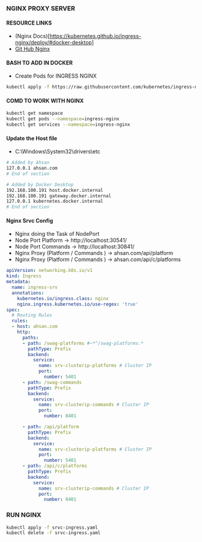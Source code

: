 ### NGINX PROXY SERVER
#### RESOURCE LINKS
- (Nginx Docs)[https://kubernetes.github.io/ingress-nginx/deploy/#docker-desktop]
- [Git Hub Nginx](https://github.com/kubernetes/ingress-nginx?tab=readme-ov-file)

#### BASH TO ADD IN DOCKER
- Create Pods for INGRESS NGINX
```bash
kubectl apply -f https://raw.githubusercontent.com/kubernetes/ingress-nginx/controller-v1.12.0-beta.0/deploy/static/provider/aws/deploy.yaml
```
#### COMD TO WORK WITH NGINX
```bash
kubectl get namespace
kubectl get pods --namespace=ingress-nginx
kubectl get services --namespace=ingress-nginx
```

#### Update the Host file
- C:\Windows\System32\drivers\etc
```bash
# Added by Ahsan
127.0.0.1 ahsan.com
# End of section

# Added by Docker Desktop
192.168.100.191 host.docker.internal
192.168.100.191 gateway.docker.internal
127.0.0.1 kubernetes.docker.internal
# End of section
```
#### Nginx Srvc Config
- Nginx doing the Task of NodePort
- Node Port Platform -> http://localhost:30541/
- Node Port Commands -> http://localhost:30841/
- Nginx Proxy (Platform / Commands ) -> ahsan.com/api/platform
- Nginx Proxy (Platform / Commands ) -> ahsan.com/api/c/platforms
```yaml
apiVersion: networking.k8s.io/v1
kind: Ingress
metadata:
  name: ingress-srv
  annotations:
    kubernetes.io/ingress.class: nginx
    nginx.ingress.kubernetes.io/use-regex: 'true'
spec:
  # Routing Rules
  rules:
  - host: ahsan.com
    http:
      paths:
      - path: /swag-platforms #~*^/swag-platforms.*
        pathType: Prefix
        backend:
          service:
            name: srv-clusterip-platforms # Cluster IP
            port:
              number: 5401
      - path: /swag-commands
        pathType: Prefix
        backend:
          service:
            name: srv-clusterip-commands # Cluster IP
            port:
              number: 8401

      - path: /api/platform
        pathType: Prefix
        backend:
          service:
            name: srv-clusterip-platforms # Cluster IP
            port:
              number: 5401
      - path: /api/c/platforms
        pathType: Prefix
        backend:
          service:
            name: srv-clusterip-commands # Cluster IP
            port:
              number: 8401
```
### RUN NGINX
```bash
kubectl apply -f srvc-ingress.yaml
kubectl delete -f srvc-ingress.yaml
```